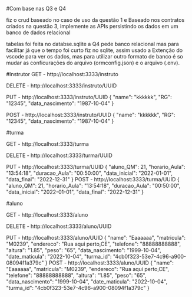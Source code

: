 #Com base nas Q3 e Q4

fiz o crud baseado no caso de uso da questão 1 e Baseado nos contratos criados na questão 3, implemente as APIs persistindo os dados em um
banco de dados relacional

tabelas foi feita no databse.sqlite a Q4 pede banco relacional mas para facilitar já que o tempo foi curto fiz no sqlite, assim usado a Extenção do vscode para ver os dados,
mas para utilizar outro formato de banco é so mudar as conficurações do arquivo (ormconfig.json) e o arquivo (.env).

#Instrutor
GET - http://localhost:3333/instruto

DELETE - http://localhost:3333/instruto/UUID

PUT - http://localhost:3333/instruto/UUID
{
"name": "kkkkkk",
"RG": "12345",
"data_nascimento": "1987-10-04"
}

POST - http://localhost:3333/instruto/UUID
{
"name": "kkkkkk",
"RG": "12345",
"data_nascimento": "1987-10-04"
}

#turma

GET - http://localhost:3333/turma

DELETE - http://localhost:3333/turma/UUID

PUT - http://localhost:3333/turma/UUID
{
"aluno_QM": 21,
"horario_Aula": "13:54:18",
"duracao_Aula": "00:50:00",
"data_inicial": "2022-01-01",
"data_final": "2022-12-31"
}
POST - http://localhost:3333/turma/UUID
{
"aluno_QM": 21,
"horario_Aula": "13:54:18",
"duracao_Aula": "00:50:00",
"data_inicial": "2022-01-01",
"data_final": "2022-12-31"
}

#aluno

GET - http://localhost:3333/aluno

DELETE - http://localhost:3333/aluno/UUID

PUT - http://localhost:3333/aluno/UUID
{
"name": "Eaaaaaa",
"matricula": "M0239",
"endereco": "Rua aqui perto,CE",
"telefone": "88888888888",
"altura": "1.85",
"peso": "65",
"data_nascimento": "1999-10-04",
"date_maticula": "2022-10-04",
"turma_id": "4cb0f323-53e7-4c96-a900-08094f1a379c"
}
POST - http://localhost:3333/aluno/UUID
{
"name": "Eaaaaaa",
"matricula": "M0239",
"endereco": "Rua aqui perto,CE",
"telefone": "88888888888",
"altura": "1.85",
"peso": "65",
"data_nascimento": "1999-10-04",
"date_maticula": "2022-10-04",
"turma_id": "4cb0f323-53e7-4c96-a900-08094f1a379c"
}
